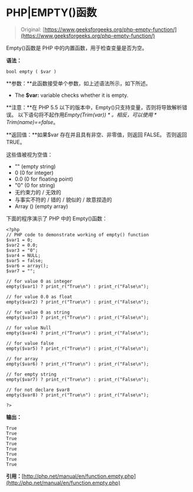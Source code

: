 # PHP|EMPTY()函数

> Original: [https://www.geeksforgeeks.org/php-empty-function/](https://www.geeksforgeeks.org/php-empty-function/)

Empty()函数是 PHP 中的内置函数，用于检查变量是否为空。

**语法：**

```
bool empty ( $var )

```

**参数：**此函数接受单个参数，如上述语法所示，如下所述。

*   The **$var:** variable checks whether it is empty.

**注意：**在 PHP 5.5 以下的版本中，Empty()只支持变量，否则将导致解析错误。 以下语句将不起作用*Empty(Trim($var))*。 相反，可以使用*Trim($name)==false*。

**返回值：**如果$var 存在并且具有非空、非零值，则返回 FALSE。 否则返回 TRUE。

这些值被视为空值：

*   "" (empty string)
*   0 (0 for integer)
*   0.0 (0 for floating point)
*   "0" (0 for string)
*   无约束力的 / 无效的
*   与事实不符的 / 错的 / 貌似的 / 故意捏造的
*   Array () (empty array)

下面的程序演示了 PHP 中的 Empty()函数：

```
<?php
// PHP code to demonstrate working of empty() function
$var1 = 0;
$var2 = 0.0;
$var3 = "0";
$var4 = NULL;
$var5 = false;
$var6 = array();
$var7 = "";

// for value 0 as integer
empty($var1) ? print_r("True\n") : print_r("False\n");

// for value 0.0 as float
empty($var2) ? print_r("True\n") : print_r("False\n");

// for value 0 as string
empty($var3) ? print_r("True\n") : print_r("False\n");

// for value Null
empty($var4) ? print_r("True\n") : print_r("False\n");

// for value false
empty($var5) ? print_r("True\n") : print_r("False\n");

// for array
empty($var6) ? print_r("True\n") : print_r("False\n");

// for empty string
empty($var7) ? print_r("True\n") : print_r("False\n");

// for not declare $var8
empty($var8) ? print_r("True\n") : print_r("False\n");

?>
```

**输出：**

```
True
True
True
True
True
True
True
True

```

**引用：**[http://php.net/manual/en/function.empty.php](http://php.net/manual/en/function.empty.php)